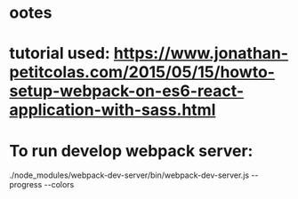 # ootes
# tutorial used: https://www.jonathan-petitcolas.com/2015/05/15/howto-setup-webpack-on-es6-react-application-with-sass.html
#
# To run develop webpack server:
  ./node_modules/webpack-dev-server/bin/webpack-dev-server.js --progress --colors

